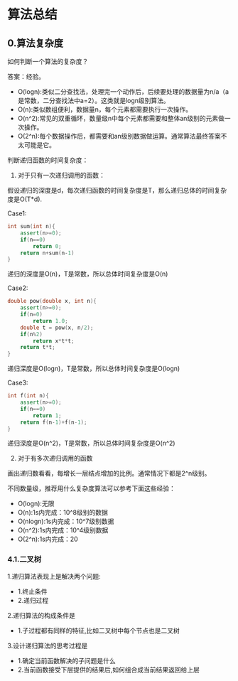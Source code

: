 # 算法总结

## 0.算法复杂度

如何判断一个算法的复杂度？

答案：经验。

- O(logn):类似二分查找法，处理完一个动作后，后续要处理的数据量为n/a（a是常数，二分查找法中a=2）。这类就是logn级别算法。
- O(n):类似数组便利，数据量n，每个元素都需要执行一次操作。
- O(n^2):常见的双重循环，数量级n中每个元素都需要和整体an级别的元素做一次操作。
- O(2^n):每个数据操作后，都需要和an级别数据做运算。通常算法最终答案不太可能是它。



判断递归函数的时间复杂度：

1. 对于只有一次递归调用的函数：

假设递归的深度是d，每次递归函数的时间复杂度是T，那么递归总体的时间复杂度是O(T*d).

Case1:

```c++
int sum(int n){
	assert(n>=0);
	if(n==0)
		return 0;
	return n+sum(n-1)
}
```

递归的深度是O(n)，T是常数，所以总体时间复杂度是O(n)



Case2:

```c++
double pow(double x, int n){
	assert(n>=0);
	if(n=0)
		return 1.0;
	double t = pow(x, n/2);
	if(n%2)
		return x*t*t;
	return t*t;
}
```

递归深度是O(logn)，T是常数，所以总体时间复杂度是O(logn)



Case3:

```c++
int f(int n){
	assert(n>=0);
	if(n==0)
		return 1;
	return f(n-1)+f(n-1);
}
```

递归深度是O(n^2)，T是常数，所以总体时间复杂度是O(n^2)



2. 对于有多次递归调用的函数

画出递归数看看，每增长一层结点增加的比例。通常情况下都是2^n级别。



不同数量级，推荐用什么复杂度算法可以参考下面这些经验：

- O(logn):无限
- O(n):1s内完成：10^8级别的数据
- O(nlogn):1s内完成：10^7级别数据
- O(n^2):1s内完成：10^4级别数据
- O(2^n):1s内完成：20





### 4.1.二叉树
1.递归算法表现上是解决两个问题:<br>
- 1.终止条件
- 2.递归过程

2.递归算法的构成条件是
- 1.子过程都有同样的特征,比如二叉树中每个节点也是二叉树

3.设计递归算法的思考过程是
- 1.确定当前函数解决的子问题是什么
- 2.当前函数接受下层提供的结果后,如何组合成当前结果返回给上层
